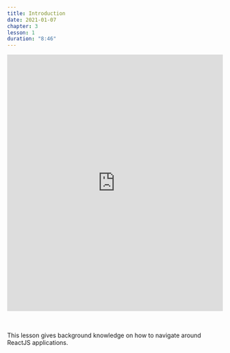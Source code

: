 ```yaml
---
title: Introduction
date: 2021-01-07
chapter: 3
lesson: 1
duration: "8:46"
---
```


<iframe width="100%" height="600" src="https://www.youtube.com/embed/70MZotXia-s" title="YouTube video player" frameborder="0" allow="accelerometer; autoplay; clipboard-write; encrypted-media; gyroscope; picture-in-picture" allowfullscreen></iframe>

<br /><br />This lesson gives background knowledge on how to navigate around ReactJS applications.